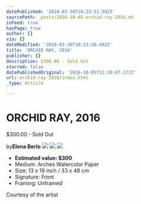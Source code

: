 ```yaml
---
datePublished: '2018-03-30T10:23:31.592Z'
sourcePath: _posts/2016-10-05-orchid-ray-2016.md
inFeed: true
hasPage: true
author: []
via: {}
dateModified: '2018-03-30T10:23:30.492Z'
title: 'ORCHID RAY, 2016'
publisher: {}
description: $300.00 - Sold Out
starred: false
datePublishedOriginal: '2016-10-05T11:10:47.177Z'
url: orchid-ray-2016/index.html
_type: Article

---
```

# **ORCHID RAY, 2016**

$300.00 - Sold Out

by**Elena Berlo**
![](https://the-grid-user-content.s3-us-west-2.amazonaws.com/0da090e7-3f08-4e63-919c-5df3981cc7aa.jpg)
![](https://the-grid-user-content.s3-us-west-2.amazonaws.com/6195357a-a787-4ed6-92f4-00741ffcfefd.jpg)
![](https://the-grid-user-content.s3-us-west-2.amazonaws.com/71786910-c00d-44f3-a597-9558a3ab816b.jpg)

* **Estimated value: $300**
* Medium: Arches Watercolor Paper
* Size: 13 x 19 inch / 33 x 48 cm
* Signature: Front
* Framing: Unframed

Courtesy of the artist